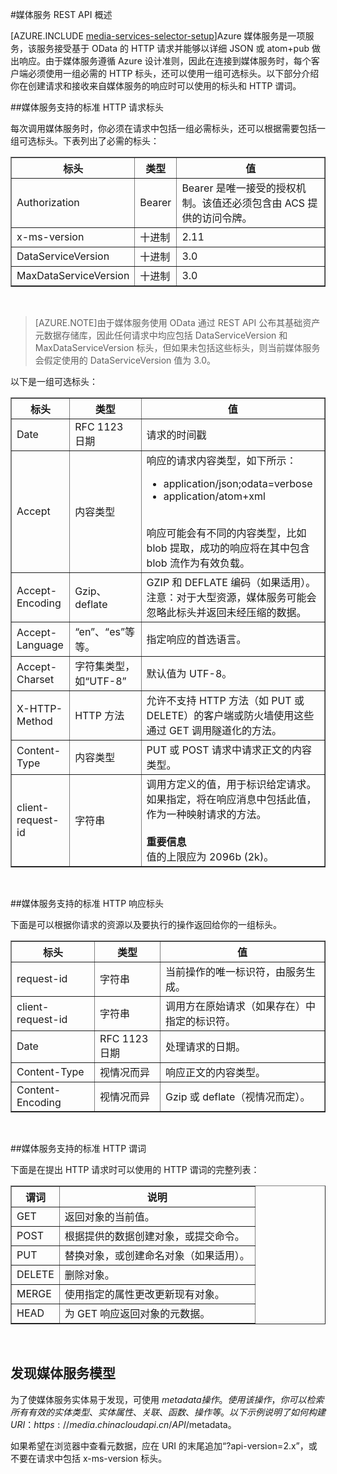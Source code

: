 <properties 
	pageTitle="媒体服务 REST API 概述 - Azure" 
	description="媒体服务 REST API 概述" 
	services="media-services" 
	documentationCenter="" 
	authors="Juliako" 
	manager="dwrede" 
	editor=""/>

<tags
	ms.service="media-services"
	ms.date="12/05/2015"
	wacn.date="01/14/2016"/>


#媒体服务 REST API 概述 

[AZURE.INCLUDE [media-services-selector-setup](../includes/media-services-selector-setup.md)]Azure 媒体服务是一项服务，该服务接受基于 OData 的 HTTP 请求并能够以详细 JSON 或 atom+pub 做出响应。由于媒体服务遵循 Azure 设计准则，因此在连接到媒体服务时，每个客户端必须使用一组必需的 HTTP 标头，还可以使用一组可选标头。以下部分介绍你在创建请求和接收来自媒体服务的响应时可以使用的标头和 HTTP 谓词。


##媒体服务支持的标准 HTTP 请求标头

每次调用媒体服务时，你必须在请求中包括一组必需标头，还可以根据需要包括一组可选标头。下表列出了必需的标头：


<table border="1"> <tr><th>标头</th><th>类型</th><th>值</th></tr> <tr><td>Authorization</td><td>Bearer</td><td>Bearer 是唯一接受的授权机制。该值还必须包含由 ACS 提供的访问令牌。</td></tr> <tr><td>x-ms-version</td><td>十进制</td><td>2.11</td></tr> <tr><td>DataServiceVersion</td><td>十进制</td><td>3.0</td></tr> <tr><td>MaxDataServiceVersion</td><td>十进制</td><td>3.0</td></tr> </table><br/>


>[AZURE.NOTE]由于媒体服务使用 OData 通过 REST API 公布其基础资产元数据存储库，因此任何请求中均应包括 DataServiceVersion 和 MaxDataServiceVersion 标头，但如果未包括这些标头，则当前媒体服务会假定使用的 DataServiceVersion 值为 3.0。

以下是一组可选标头：

<table border="1"> <tr><th>标头</th><th>类型</th><th>值</th></tr> <tr><td>Date</td><td>RFC 1123 日期</td><td>请求的时间戳</td></tr> <tr><td>Accept</td><td>内容类型</td><td>响应的请求内容类型，如下所示：<ul><li>application/json;odata=verbose</li><li>application/atom+xml</li></ul></br> 响应可能会有不同的内容类型，比如 blob 提取，成功的响应将在其中包含 blob 流作为有效负载。</td></tr> <tr><td>Accept-Encoding</td><td>Gzip、deflate</td><td>GZIP 和 DEFLATE 编码（如果适用）。注意：对于大型资源，媒体服务可能会忽略此标头并返回未经压缩的数据。</td></tr> <tr><td>Accept-Language</td><td>“en”、“es”等等。</td><td>指定响应的首选语言。</td></tr> <tr><td>Accept-Charset</td><td>字符集类型，如“UTF-8”</td><td>默认值为 UTF-8。</td></tr> <tr><td>X-HTTP-Method</td><td>HTTP 方法</td><td>允许不支持 HTTP 方法（如 PUT 或 DELETE）的客户端或防火墙使用这些通过 GET 调用隧道化的方法。</td></tr> <tr><td>Content-Type</td><td>内容类型</td><td>PUT 或 POST 请求中请求正文的内容类型。</td></tr> <tr><td>client-request-id</td><td>字符串</td><td>调用方定义的值，用于标识给定请求。如果指定，将在响应消息中包括此值，作为一种映射请求的方法。<br/><br/> <b>重要信息</b><br/> 值的上限应为 2096b (2k)。</td></tr> </table><br/>


##媒体服务支持的标准 HTTP 响应标头

下面是可以根据你请求的资源以及要执行的操作返回给你的一组标头。


<table border="1"> <tr><th>标头</th><th>类型</th><th>值</th></tr> <tr><td>request-id</td><td>字符串</td><td>当前操作的唯一标识符，由服务生成。</td></tr> <tr><td>client-request-id</td><td>字符串</td><td>调用方在原始请求（如果存在）中指定的标识符。</td></tr> <tr><td>Date</td><td>RFC 1123 日期</td><td>处理请求的日期。</td></tr> <tr><td>Content-Type</td><td>视情况而异</td><td>响应正文的内容类型。</td></tr> <tr><td>Content-Encoding</td><td>视情况而异</td><td>Gzip 或 deflate（视情况而定）。</td></tr> </table><br/>

##媒体服务支持的标准 HTTP 谓词

下面是在提出 HTTP 请求时可以使用的 HTTP 谓词的完整列表：


<table border="1"> <tr><th>谓词</th><th>说明</th></tr> <tr><td>GET</td><td>返回对象的当前值。</td></tr> <tr><td>POST</td><td>根据提供的数据创建对象，或提交命令。</td></tr> <tr><td>PUT</td><td>替换对象，或创建命名对象（如果适用）。</td></tr> <tr><td>DELETE</td><td>删除对象。</td></tr> <tr><td>MERGE</td><td>使用指定的属性更改更新现有对象。</td></tr> <tr><td>HEAD</td><td>为 GET 响应返回对象的元数据。</td></tr> </table><br/>

## 发现媒体服务模型

为了使媒体服务实体易于发现，可使用 $metadata 操作。使用该操作，你可以检索所有有效的实体类型、实体属性、关联、函数、操作等。以下示例说明了如何构建 URI：https://media.chinacloudapi.cn/API/$metadata。

如果希望在浏览器中查看元数据，应在 URI 的末尾追加“?api-version=2.x”，或不要在请求中包括 x-ms-version 标头。


<!-- Anchors. -->


<!-- URLs. -->
  [Management Portal]: http://manage.windowsazure.cn/

<!---HONumber=76-->